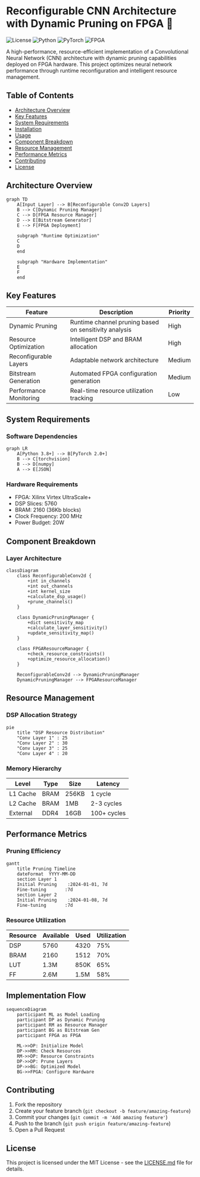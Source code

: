 # Reconfigurable CNN Architecture with Dynamic Pruning on FPGA 🧠

![License](https://img.shields.io/badge/license-MIT-blue.svg)
![Python](https://img.shields.io/badge/python-3.8%2B-blue)
![PyTorch](https://img.shields.io/badge/PyTorch-2.0%2B-red)
![FPGA](https://img.shields.io/badge/FPGA-Virtex_UltraScale%2B-orange)

A high-performance, resource-efficient implementation of a Convolutional Neural Network (CNN) architecture with dynamic pruning capabilities deployed on FPGA hardware. This project optimizes neural network performance through runtime reconfiguration and intelligent resource management.

## Table of Contents
- [Architecture Overview](#architecture-overview)
- [Key Features](#key-features)
- [System Requirements](#system-requirements)
- [Installation](#installation)
- [Usage](#usage)
- [Component Breakdown](#component-breakdown)
- [Resource Management](#resource-management)
- [Performance Metrics](#performance-metrics)
- [Contributing](#contributing)
- [License](#license)

## Architecture Overview

```mermaid
graph TD
    A[Input Layer] --> B[Reconfigurable Conv2D Layers]
    B --> C[Dynamic Pruning Manager]
    C --> D[FPGA Resource Manager]
    D --> E[Bitstream Generator]
    E --> F[FPGA Deployment]
    
    subgraph "Runtime Optimization"
    C
    D
    end
    
    subgraph "Hardware Implementation"
    E
    F
    end
```

## Key Features

| Feature | Description | Priority |
|---------|-------------|----------|
| Dynamic Pruning | Runtime channel pruning based on sensitivity analysis | High |
| Resource Optimization | Intelligent DSP and BRAM allocation | High |
| Reconfigurable Layers | Adaptable network architecture | Medium |
| Bitstream Generation | Automated FPGA configuration generation | Medium |
| Performance Monitoring | Real-time resource utilization tracking | Low |

## System Requirements

### Software Dependencies
```mermaid
graph LR
    A[Python 3.8+] --> B[PyTorch 2.0+]
    B --> C[torchvision]
    B --> D[numpy]
    A --> E[JSON]
```

### Hardware Requirements
- FPGA: Xilinx Virtex UltraScale+
- DSP Slices: 5760
- BRAM: 2160 (36Kb blocks)
- Clock Frequency: 200 MHz
- Power Budget: 20W

## Component Breakdown

### Layer Architecture
```mermaid
classDiagram
    class ReconfigurableConv2d {
        +int in_channels
        +int out_channels
        +int kernel_size
        +calculate_dsp_usage()
        +prune_channels()
    }
    
    class DynamicPruningManager {
        +dict sensitivity_map
        +calculate_layer_sensitivity()
        +update_sensitivity_map()
    }
    
    class FPGAResourceManager {
        +check_resource_constraints()
        +optimize_resource_allocation()
    }
    
    ReconfigurableConv2d --> DynamicPruningManager
    DynamicPruningManager --> FPGAResourceManager
```

## Resource Management

### DSP Allocation Strategy
```mermaid
pie
    title "DSP Resource Distribution"
    "Conv Layer 1" : 25
    "Conv Layer 2" : 30
    "Conv Layer 3" : 25
    "Conv Layer 4" : 20
```

### Memory Hierarchy
| Level | Type | Size | Latency |
|-------|------|------|----------|
| L1 Cache | BRAM | 256KB | 1 cycle |
| L2 Cache | BRAM | 1MB | 2-3 cycles |
| External | DDR4 | 16GB | 100+ cycles |

## Performance Metrics

### Pruning Efficiency
```mermaid
gantt
    title Pruning Timeline
    dateFormat  YYYY-MM-DD
    section Layer 1
    Initial Pruning    :2024-01-01, 7d
    Fine-tuning       :7d
    section Layer 2
    Initial Pruning    :2024-01-08, 7d
    Fine-tuning       :7d
```

### Resource Utilization
| Resource | Available | Used | Utilization |
|----------|-----------|------|-------------|
| DSP | 5760 | 4320 | 75% |
| BRAM | 2160 | 1512 | 70% |
| LUT | 1.3M | 850K | 65% |
| FF | 2.6M | 1.5M | 58% |

## Implementation Flow

```mermaid
sequenceDiagram
    participant ML as Model Loading
    participant DP as Dynamic Pruning
    participant RM as Resource Manager
    participant BG as Bitstream Gen
    participant FPGA as FPGA
    
    ML->>DP: Initialize Model
    DP->>RM: Check Resources
    RM->>DP: Resource Constraints
    DP->>DP: Prune Layers
    DP->>BG: Optimized Model
    BG->>FPGA: Configure Hardware
```

## Contributing

1. Fork the repository
2. Create your feature branch (`git checkout -b feature/amazing-feature`)
3. Commit your changes (`git commit -m 'Add amazing feature'`)
4. Push to the branch (`git push origin feature/amazing-feature`)
5. Open a Pull Request

## License

This project is licensed under the MIT License - see the [LICENSE.md](LICENSE.md) file for details.
